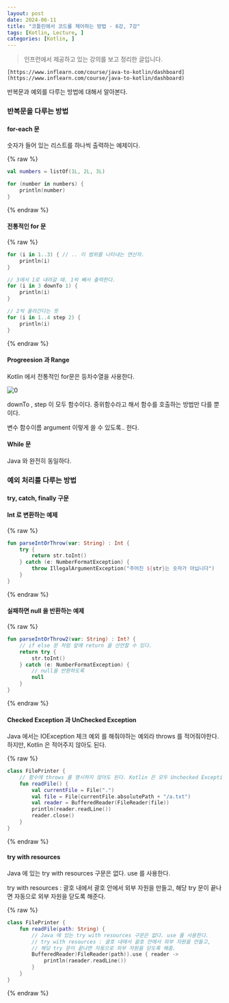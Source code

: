 ```yaml
---
layout: post
date: 2024-06-11
title: "코틀린에서 코드를 제어하는 방법 - 6강, 7강"
tags: [Kotlin, Lecture, ]
categories: [Kotlin, ]
---
```



> 인프런에서 제공하고 있는 강의를 보고 정리한 글입니다.


	[https://www.inflearn.com/course/java-to-kotlin/dashboard](https://www.inflearn.com/course/java-to-kotlin/dashboard)


반복문과 예외를 다루는 방법에 대해서 알아본다.



### 반복문을 다루는 방법



#### for-each 문 


숫자가 들어 있는 리스트를 하나씩 출력하는 예제이다. 



{% raw %}
```kotlin
val numbers = listOf(1L, 2L, 3L)

for (number in numbers) {
	println(number)
}
```
{% endraw %}




#### 전통적인 for 문



{% raw %}
```kotlin
for (i in 1..3) { // .. 이 범위를 나타내는 연산자.
	println(i)
}

// 3에서 1로 내려갈 때. 1씩 빼서 출력한다.
for (i in 3 downTo 1) {
	println(i)
}

// 2씩 올라간다는 뜻
for (i in 1..4 step 2) {
	println(i)
}
```
{% endraw %}




#### **Progreesion 과 Range**


Kotlin 에서 전통적인 for문은 등차수열을 사용한다.


![0](/assets/img/2024-06-11-코틀린에서-코드를 제어하는-방법---6강,-7강.md/0.png)


downTo , step 이 모두 함수이다. 중위함수라고 해서 함수를 호출하는 방법만 다를 뿐이다.


변수 함수이름 argument 이렇게 쓸 수 있도록.. 한다.



#### **While 문**


Java 와 완전히 동일하다.



### **예외 처리를 다루는 방법**



#### **try, catch, finally 구문**



#### **Int 로 변환하는 예제**



{% raw %}
```kotlin
fun parseIntOrThrow(var: String) : Int {
	try {
    	return str.toInt()
    } catch (e: NumberFormatException) {
		throw IllegalArgumentException("주어진 ${str}는 숫자가 아닙니다")
    }
}
```
{% endraw %}




#### **실패하면 null 을 반환하는 예제**



{% raw %}
```kotlin
fun parseIntOrThrow2(var: String) : Int? {
	// if else 문 처럼 앞에 return 을 선언할 수 있다.
	return try {
    	str.toInt()
    } catch (e: NumberFormatException) {
    	// null을 반환하도록
       	null
    }
}
```
{% endraw %}




#### **Checked Exception 과 UnChecked Exception**


Java 에서는 IOException 체크 예외 를 해줘야하는 예외라 throws 를 적어줘야한다. 하지만, Kotlin 은 적어주지 않아도 된다.



{% raw %}
```kotlin
class FilePrinter {
	// 함수에 throws 를 명시하지 않아도 된다. Kotlin 은 모두 Unchecked Exception 으로 간주한다.
	fun readFile() {
    	val currentFile = File(".")
        val file = File(currentFile.absolutePath + "/a.txt")
        val reader = BufferedReader(FileReader(file))
        println(reader.readLine())
        reader.close()
    }
}
```
{% endraw %}




#### **try with resources**


Java 에 있는 try with resources 구문은 없다. use 를 사용한다.


try with resources : 괄호 내에서 괄호 안에서 외부 자원을 만들고, 해당 try 문이 끝나면 자동으로 외부 자원을 닫도록 해준다.



{% raw %}
```kotlin
class FilePrinter {
	fun readFile(path: String) {
    	// Java 에 있는 try with resources 구문은 없다. use 를 사용한다.
        // try with resources : 괄호 내에서 괄호 안에서 외부 자원을 만들고,
        // 해당 try 문이 끝나면 자동으로 외부 자원을 닫도록 해줌.
    	BufferedReader)FileReader(path)).use { reader ->
        	println(raeader.readLine())
        }
    }
}
```
{% endraw %}


